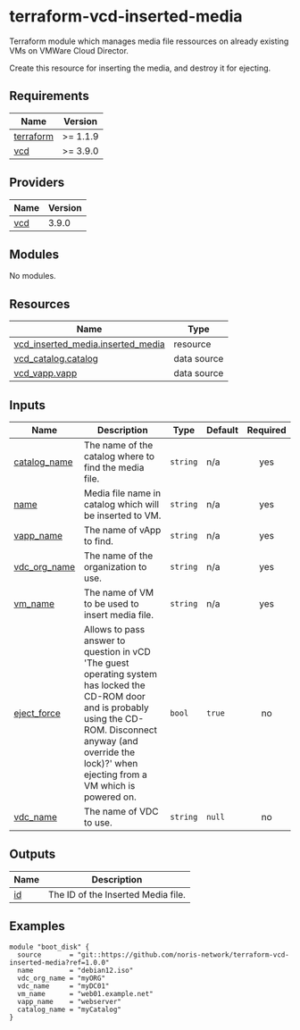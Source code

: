 # terraform-vcd-inserted-media

Terraform module which manages media file ressources on already existing VMs on VMWare Cloud Director.

Create this resource for inserting the media, and destroy it for ejecting.

<!-- BEGIN_TF_DOCS -->
## Requirements

| Name | Version |
|------|---------|
| <a name="requirement_terraform"></a> [terraform](#requirement\_terraform) | >= 1.1.9 |
| <a name="requirement_vcd"></a> [vcd](#requirement\_vcd) | >= 3.9.0 |

## Providers

| Name | Version |
|------|---------|
| <a name="provider_vcd"></a> [vcd](#provider\_vcd) | 3.9.0 |

## Modules

No modules.

## Resources

| Name | Type |
|------|------|
| [vcd_inserted_media.inserted_media](https://registry.terraform.io/providers/vmware/vcd/latest/docs/resources/inserted_media) | resource |
| [vcd_catalog.catalog](https://registry.terraform.io/providers/vmware/vcd/latest/docs/data-sources/catalog) | data source |
| [vcd_vapp.vapp](https://registry.terraform.io/providers/vmware/vcd/latest/docs/data-sources/vapp) | data source |

## Inputs

| Name | Description | Type | Default | Required |
|------|-------------|------|---------|:--------:|
| <a name="input_catalog_name"></a> [catalog\_name](#input\_catalog\_name) | The name of the catalog where to find the media file. | `string` | n/a | yes |
| <a name="input_name"></a> [name](#input\_name) | Media file name in catalog which will be inserted to VM. | `string` | n/a | yes |
| <a name="input_vapp_name"></a> [vapp\_name](#input\_vapp\_name) | The name of vApp to find. | `string` | n/a | yes |
| <a name="input_vdc_org_name"></a> [vdc\_org\_name](#input\_vdc\_org\_name) | The name of the organization to use. | `string` | n/a | yes |
| <a name="input_vm_name"></a> [vm\_name](#input\_vm\_name) | The name of VM to be used to insert media file. | `string` | n/a | yes |
| <a name="input_eject_force"></a> [eject\_force](#input\_eject\_force) | Allows to pass answer to question in vCD 'The guest operating system has locked the CD-ROM door and is probably using the CD-ROM. Disconnect anyway (and override the lock)?' when ejecting from a VM which is powered on. | `bool` | `true` | no |
| <a name="input_vdc_name"></a> [vdc\_name](#input\_vdc\_name) | The name of VDC to use. | `string` | `null` | no |

## Outputs

| Name | Description |
|------|-------------|
| <a name="output_id"></a> [id](#output\_id) | The ID of the Inserted Media file. |
<!-- END_TF_DOCS -->

## Examples

```
module "boot_disk" {
  source       = "git::https://github.com/noris-network/terraform-vcd-inserted-media?ref=1.0.0"
  name         = "debian12.iso"
  vdc_org_name = "myORG"
  vdc_name     = "myDC01"
  vm_name      = "web01.example.net"
  vapp_name    = "webserver"
  catalog_name = "myCatalog"
}
```
